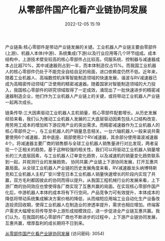 ﻿---
title: 从零部件国产化看产业链协同发展
date: 2022-12-05 15:19
categories: “温故知新”系列之工业机器人行业复盘
tags:
- 工业机器人
- 国产化
updated: 
---

产业链条:核心零部件是带动产业链发展的关键。工业机器人产业链主要由零部件(上游)、机器人本体(中游)、系统集成(下游)以及行业应用等几个环节组成。成本结构中，上游技术壁垒较高的核心零部件占比较高，伺服系统、控制器与减速器成本占比超70%，其中减速器则占到一半，而本体制造仅占15%。而我国工业机器人的核心零部件仍处于不能完全自给自足的局面，进口依赖度仍然不低。近年来，随着工业机器人、高端数控机床等智能制造领域的快速发展，谐波与RV减速器已成为高精密传动领域广泛使用的精密减速器。随着国家对智能制造领域的大力投入，我国核心零部件的研究领域取得了一定成效，涌现出了一批快速进步的精密减速器制造企业，他们作为工业机器人产业链上的关键，或将带动工业机器人产业链一起再次成长。
<!-- more -->
链条传导:三大因素驱动工业机器人主机销量，核心零部件配套增长。从历史发展经验来看，我们认为推动工业机器人发展的三大底层驱动因素包括人口结构改变、用劳用工成本的增加和下游应用产业的突出需求。而精密减速器作为工业机器人的核心零部件之一，与工业机器人的产销量息息相关。一台六轴机器人一般来说共需要使用6个减速器，其中底座、肩部使用2个RV减速器，其余部分使用谐波减速器4个。将减速器主要厂商的销售额与全球工业机器人销售量进行对比发现，两者呈现一个正相关的趋势。基于这种较强的相关性，我们可以将驱动工业机器人销量增长的三大底层因素，与工业机器人订单变化趋势，以及减速机的销量变化趋势联系到一起，并观测行业的发展趋势。
协同共赢:产业链上下游协同发展，打开互惠共赢局面。从全球工业机器人产业链的历史发展角度来看，RV减速器龙头纳博特斯克和工业机器人主机厂安川曾在日本工业机器人销量快速增长的阶段内实现了共赢，双方毛利都因彼此的协同而得以提升。从我国工程机械行业的发展来看，上下游厂商的协同效应也曾使得各厂商实现了互惠共赢的局面。在实现核心零部件国产化后，中游机器人本体的成本将有下行空间，产品竞争力可有效提升，本体成本的降低将带动系统集成解决方案价格的降低，从而缩短应用端工业自动化生产设备改造投资回收期，使得工业机器人在制造业的渗透率提升，需求也相应增加。终端客户需求大幅增长将传导至中上游形成规模效应，进一步促进全产业链互惠共赢。我们认为，在我国的核心零部件厂商也不断进步的过程中，上下游产业链协同发展，互惠共赢，增厚盈利的成长期将不日到来。

[从零部件国产化看产业链协同发展](https://url12.ctfile.com/f/3948612-740527461-f20a1a?p=3054)
(访问密码: 3054)

